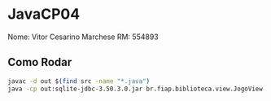 # JavaCP04

Nome: Vitor Cesarino Marchese
RM: 554893

## Como Rodar

```bash
javac -d out $(find src -name "*.java")
java -cp out:sqlite-jdbc-3.50.3.0.jar br.fiap.biblioteca.view.JogoView
```

